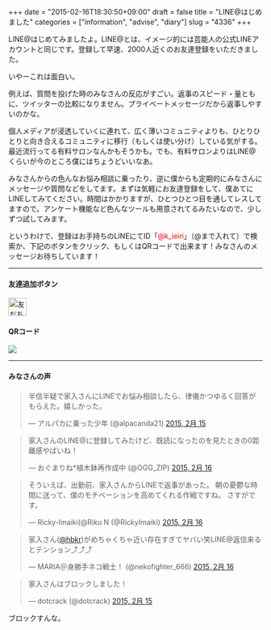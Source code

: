 +++
date = "2015-02-16T18:30:50+09:00"
draft = false
title = "LINE@はじめました"
categories = ["information", "advise", "diary"]
slug = "4336"
+++

LINE@はじめてみましたよ。LINE@とは、イメージ的には芸能人の公式LINEアカウントと同じです。登録して早速、2000人近くのお友達登録をいただきました。

いやーこれは面白い。

例えば、質問を投げた時のみなさんの反応がすごい。返事のスピード・量ともに、ツイッターの比較になりません。プライベートメッセージだから返事しやすいのかな。

個人メディアが浸透していくに連れて、広く薄いコミュニティよりも、ひとりひとりと向き合えるコミュニティに移行（もしくは使い分け）している気がする。最近流行ってる有料サロンなんかもそうかも。でも、有料サロンよりはLINE@くらいが今のところ僕にはちょうどいいなあ。

みなさんからの色んなお悩み相談に乗ったり、逆に僕からも定期的にみなさんにメッセージや質問などをしてます。まずは気軽にお友達登録をして、僕あてにLINEしてみてください。時間はかかりますが、ひとつひとつ目を通してレスしてますので。アンケート機能など色んなツールも用意されてるみたいなので、少しずつ試してみます。

というわけで、登録はお手持ちのLINEにてID「<span style="color:red">@k_ieiri</span>」（@まで入れて）で検索か、下記のボタンをクリック、もしくはQRコードで出来ます！みなさんのメッセージお待ちしています！

<hr />

<h4>友達追加ボタン</h4>
<a href="http://line.me/ti/p/%40mdy0187v"><img height="36" border="0" alt="友だち追加数" src="http://biz.line.naver.jp/line_business/img/btn/addfriends_ja.png"></a>

<h4>QRコード</h4>
<img src="http://qr-official.line.me/L/mZSg0ipNUE.png">

<hr />

<h4>みなさんの声</h4>

<blockquote class="twitter-tweet" lang="ja"><p>半信半疑で家入さんにLINEでお悩み相談したら、律儀かつゆるく回答がもらえた。嬉しかった。</p>&mdash; アルパカに乗った少年 (@alpacanda21) <a href="https://twitter.com/alpacanda21/status/567107729014009858">2015, 2月 15</a></blockquote> <script async src="//platform.twitter.com/widgets.js" charset="utf-8"></script>

<blockquote class="twitter-tweet" lang="ja"><p>家入さんのLINE@に登録してみたけど、既読になったのを見たときの0距離感やばいね！</p>&mdash; おぐまりね*植木鉢再作成中 (@OGG_ZIP) <a href="https://twitter.com/OGG_ZIP/status/567116280503607296">2015, 2月 16</a></blockquote> <script async src="//platform.twitter.com/widgets.js" charset="utf-8"></script>

<blockquote class="twitter-tweet" lang="ja"><p>そういえば、出勤前、家入さんからLINEで返事があった。&#10;朝の憂鬱な時間に送って、僕のモチベーションを高めてくれる作戦ですね。&#10;さすがです。</p>&mdash; Ricky-Imaiki(@Riku N (@RickyImaiki) <a href="https://twitter.com/RickyImaiki/status/567119397441896450">2015, 2月 16</a></blockquote> <script async src="//platform.twitter.com/widgets.js" charset="utf-8"></script>

<blockquote class="twitter-tweet" lang="ja"><p>家入さん(<a href="https://twitter.com/hbkr">@hbkr</a>)がめちゃくちゃ近い存在すぎてヤバい笑LINE@返信来るとテンション⤴︎⤴︎⤴︎</p>&mdash; MARIA＠身勝手ネコ戦士！ (@nekofighter_666) <a href="https://twitter.com/nekofighter_666/status/567126821414514690">2015, 2月 16</a></blockquote> <script async src="//platform.twitter.com/widgets.js" charset="utf-8"></script>

<blockquote class="twitter-tweet" lang="ja"><p>家入さんはブロックしました！</p>&mdash; dotcrack (@dotcrack) <a href="https://twitter.com/dotcrack/status/567107134085529600">2015, 2月 15</a></blockquote> <script async src="//platform.twitter.com/widgets.js" charset="utf-8"></script>

ブロックすんな。
